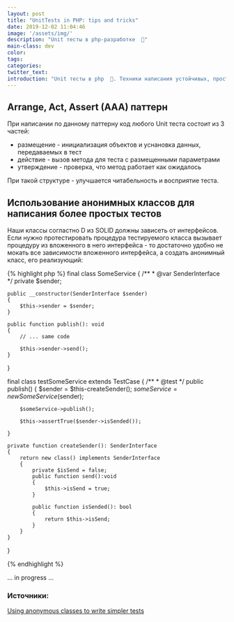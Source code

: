 ```yaml
---
layout: post
title: "UnitTests in PHP: tips and tricks"
date: 2019-12-02 11:04:46
image: '/assets/img/'
description: "Unit тесты в php-разработке  🚀"
main-class: dev
color:
tags:
categories:
twitter_text:
introduction: "Unit тесты в php  🚀. Техники написания устойчивых, простых и быстрых модульных тестов"
---
```


## Arrange, Act, Assert (AAA) паттерн

При написании по данному паттерну код любого Unit теста состоит из 3 частей: 

* размещение - инициализация объектов и уснановка данных, передаваемых в тест
* действие - вызов метода для теста с размещенными параметрами
* утверждение - проверка, что метод работает как ожидалось


При такой структуре - улучшается читабельность и восприятие теста.


## Использование анонимных классов для написания более простых тестов
Наши классы согластно D из SOLID должны зависеть от интерфейсов. Если нужно протестировать процедура тестируемого класса вызывает процедуру из вложенного в него интерфейса - то достаточно удобно не мокать все зависимости вложенного интерфейса, а создать анонимный класс, его реализующий:

{% highlight php %}
final class SomeService
{
   /**
    * @var SenderInterface
    */ 
    private $sender;

    public __constructor(SenderInterface $sender)
    {
        $this->sender = $sender;
    }

    public function publish(): void
    {
        // ... same code

        $this->sender->send();
    }
}

final class testSomeService extends TestCase
{
    /**
     * @test
     */
    public publish()
    {
        $sender = $this-createSender();
        $someService = new SomeService($sender);

        $someService->publish();
        
        $this->assertTrue($sender->isSended());

    }

    private function createSender(): SenderInterface
    {
        return new class() implements SenderInterface
        {
            private $isSend = false;
            public function send():void
            {
                $this->isSend = true;
            }

            public function isSended(): bool
            {
                return $this->isSend;
            }
        }
    }
}

{% endhighlight %}

... in progress ... 

### Источники:
[Using anonymous classes to write simpler tests](https://mnapoli.fr/anonymous-classes-in-tests/)